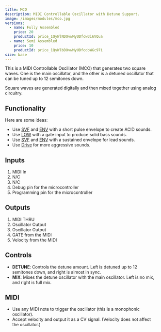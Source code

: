 ```yaml
---
title: MCO
description: MIDI Controllable Oscillator with Detune Support.
image: /images/modules/mco.jpg
versions:
  - name: Fully Assembled
    price: 20
    productId: price_1QyWlNDOvwMyUDfcw3i6VQua
  - name: Semi Assembled
    price: 10
    productId: price_1QyWlbDOvwMyUDfcdoWGc97i
size: base
---
```


This is a MIDI Controllable Oscillator (MCO) that generates two square waves. One is the main oscillator, and the other is a detuned oscillator that can be tuned up to 12 semitones down.

Square waves are generated digitally and then mixed together using analog circuitry.

## Functionality

Here are some ideas:

* Use [SVF](/modules/svf) and [ENV](/modules/env) with a short pulse envelope to create ACID sounds.
* Use [LOW](/modules/low) with a gate input to produce solid bass sounds.
* Use [SVF](/modules/svf) and [ENV](/modules/env) with a sustained envelope for lead sounds.
* Use [Drive](/modules/drive) for more aggressive sounds.

## Inputs

1. MIDI In
2. N/C
3. N/C
4. Debug pin for the microcontroller
5. Programming pin for the microcontroller

## Outputs

1. MIDI THRU
2. Oscillator Output
3. Oscillator Output
4. GATE from the MIDI
5. Velocity from the MIDI

## Controls

* **DETUNE**: Controls the detune amount. Left is detuned up to 12 semitones down, and right is almost in sync.
* **MIX**: Mixes the detune oscillator with the main oscillator. Left is no mix, and right is full mix.

## MIDI

* Use any MIDI note to trigger the oscillator (this is a monophonic oscillator).
* Accept velocity and output it as a CV signal. (Velocity does not affect the oscillator.)